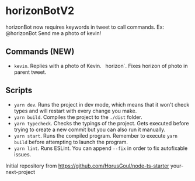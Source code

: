 # horizonBotV2
horizonBot now requires keywords in tweet to call commands.
Ex: @horizonBot Send me a photo of kevin!

## Commands (NEW)

- `kevin`. Replies with a photo of Kevin.
` `horizon`. Fixes horizon of photo in parent tweet.

## Scripts

- `yarn dev`. Runs the project in dev mode, which means that it won't check types and will restart with every change you make.
- `yarn build`. Compiles the project to the `./dist` folder.
- `yarn typecheck`. Checks the typings of the project. Gets executed before trying to create a new commit but you can also run it manually.
- `yarn start`. Runs the compiled program. Remember to execute `yarn build` before attempting to launch the program.
- `yarn lint`. Runs ESLint. You can append `--fix` in order to fix autofixable issues.


Initial repository from https://github.com/HorusGoul/node-ts-starter your-next-project
